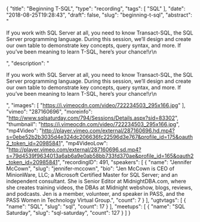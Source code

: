 {
  "title": "Beginning T-SQL",
  "type": "recording",
  "tags": [
    "SQL"
  ],
  "date": "2018-08-25T19:28:43",
  "draft": false,
  "slug": "beginning-t-sql",
  "abstract": "<p>If you work with SQL Server at all, you need to know Transact-SQL, the SQL Server programming language. During this session, we’ll design and create our own table to demonstrate key concepts, query syntax, and more. If you’ve been meaning to learn T-SQL, here’s your chance!\r\n</p>",
  "description": "<p>If you work with SQL Server at all, you need to know Transact-SQL, the SQL Server programming language. During this session, we’ll design and create our own table to demonstrate key concepts, query syntax, and more. If you’ve been meaning to learn T-SQL, here’s your chance!\r\n</p>",
  "images": [
    "https://i.vimeocdn.com/video/722234503_295x166.jpg"
  ],
  "vimeo": "287160696",
  "moreinfo": "http://www.sqlsaturday.com/794/Sessions/Details.aspx?sid=83302",
  "thumbnail": "https://i.vimeocdn.com/video/722234503_295x166.jpg",
  "mp4Video": "http://player.vimeo.com/external/287160696.hd.mp4?s=0ebe52b2b3035d4e324dc206636fc22596d3e767&profile_id=175&oauth2_token_id=20985841",
  "mp4VideoLow": "http://player.vimeo.com/external/287160696.sd.mp4?s=79d4539f9634013a6ab6a9e0ab58bb733fd370ae&profile_id=165&oauth2_token_id=20985841",
  "recordingID": 491,
  "speakers": [
    {
      "name": "Jennifer McCown",
      "slug": "jennifer-mccown",
      "bio": "Jen McCown is CEO of MinionWare, LLC; a Microsoft Certified Master for SQL Server; and an independent consultant. She is Senior Editor at MidnightDBA.com, where she creates training videos, the DBAs at Midnight webshow, blogs, reviews, and podcasts. Jen is a member, volunteer, and speaker in PASS, and the PASS Women in Technology Virtual Group.",
      "count": 7
    }
  ],
  "ugtvtags": [
    {
      "name": "SQL",
      "slug": "sql",
      "count": 17
    }
  ],
  "meetups": [
    {
      "name": "SQL Saturday",
      "slug": "sql-saturday",
      "count": 127
    }
  ]
}